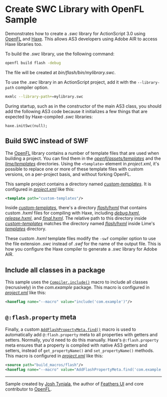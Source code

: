 # Create SWC Library with OpenFL Sample

Demonstrates how to create a _.swc_ library for ActionScript 3.0 using [OpenFL](https://openfl.org/) and [Haxe](https://haxe.org/). This allows AS3 developers using Adobe AIR to access Haxe libraries too.

To build the _.swc_ library, use the following command:

```sh
openfl build flash -debug
```

The file will be created at _bin/flash/bin/mylibrary.swc_.

To use the _.swc_ library in an ActionScript project, add it with the `--library-path` compiler option.

```sh
mxmlc --library-path+=mylibrary.swc
```

During startup, such as in the constructor of the main AS3 class, you should add the following AS3 code because it initializes a few things that are expected by Haxe-compiled _.swc_ libraries:

```as3
haxe.initSwc(null);
```

## Build SWC instead of SWF

The [OpenFL](https://openfl.org) library contains a number of template files that are used when building a project. You can find them in the [_openfl/assets/templates_](https://github.com/openfl/openfl/tree/develop/assets/templates) and the [_lime/templates_](https://github.com/openfl/lime/tree/develop/templates) directories. Using the `<template>` element in _project.xml_, it's possible to replace one or more of these template files with custom versions, on a per-project basis, and without forking OpenFL.

This sample project contains a directory named [_custom-templates_](https://github.com/joshtynjala/openfl-swc-sample/tree/main/custom-templates). It is configured in [_project.xml_](https://github.com/joshtynjala/openfl-swc-sample/tree/main/project.xml) like this:

```xml
<template path="custom-templates"/>
```

Inside [_custom-templates_](https://github.com/joshtynjala/openfl-swc-sample/tree/main/custom-templates), there's a directory [_flash/hxml_](https://github.com/joshtynjala/openfl-swc-sample/tree/main/custom-templates/flash/hxml/) that contains custom _.hxml_ files for compiling with Haxe, including [_debug.hxml_](https://github.com/joshtynjala/openfl-swc-sample/tree/main/custom-templates/flash/hxml/debug.hxml), [_release.hxml_](https://github.com/joshtynjala/openfl-swc-sample/tree/main/custom-templates/flash/hxml/release.hxml), and [_final.hxml_](https://github.com/joshtynjala/openfl-swc-sample/tree/main/custom-templates/flash/hxml/final.hxml). The relative path to this directory inside [_custom-templates_](https://github.com/joshtynjala/openfl-swc-sample/tree/main/custom-templates) matches the directory named [_flash/hxml_](https://github.com/openfl/lime/tree/develop/templates/flash/hxml) inside Lime's [_templates_](https://github.com/openfl/lime/tree/develop/templates) directory.

These custom _.hxml_ template files modify the `-swf` compiler option to use the file extension _.swc_ instead of _.swf_ for the name of the output file. This is how you configure the Haxe compiler to generate a _.swc_ library for Adobe AIR.

## Include all classes in a package

This sample uses the [`Compiler.include()`](https://api.haxe.org/haxe/macro/Compiler.html#include) macro to include all classes (recrusively) in the _com.example_ package. This macro is configured in [_project.xml_](https://github.com/joshtynjala/openfl-swc-sample/tree/main/project.xml) like this:

```xml
<haxeflag name="--macro" value="include('com.example')"/>
```

## `@:flash.property` meta

Finally, a custom [`AddFlashPropertyMeta.find()`](https://github.com/joshtynjala/openfl-swc-sample/tree/main/build_macros/flash/AddFlashPropertyMeta.hx) macro is used to automatically add `@:flash.property` meta to all properties with getters and setters. Normally, you'd need to do this manually. Haxe's `@:flash.property` meta ensures that a property is compiled with native AS3 getters and setters, instead of `get_propertyName()` and `set_propertyName()` methods. This macro is configured in [_project.xml_](https://github.com/joshtynjala/openfl-swc-sample/tree/main/project.xml) like this:

```xml
<source path="build_macros/flash"/>
<haxeflag name="--macro" value="AddFlashPropertyMeta.find('com.example')"/>
```

---

Sample created by [Josh Tynjala](https://github.com/sponsors/joshtynjala), the author of [Feathers UI](https://feathersui.com/) and core contributor to [OpenFL](https://openfl.org/).
